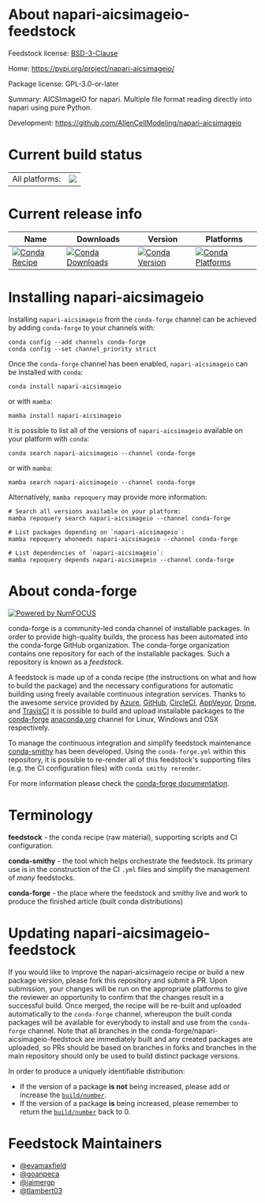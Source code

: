 About napari-aicsimageio-feedstock
==================================

Feedstock license: [BSD-3-Clause](https://github.com/conda-forge/napari-aicsimageio-feedstock/blob/main/LICENSE.txt)

Home: https://pypi.org/project/napari-aicsimageio/

Package license: GPL-3.0-or-later

Summary: AICSImageIO for napari. Multiple file format reading directly into napari using pure Python.

Development: https://github.com/AllenCellModeling/napari-aicsimageio

Current build status
====================


<table><tr><td>All platforms:</td>
    <td>
      <a href="https://dev.azure.com/conda-forge/feedstock-builds/_build/latest?definitionId=15275&branchName=main">
        <img src="https://dev.azure.com/conda-forge/feedstock-builds/_apis/build/status/napari-aicsimageio-feedstock?branchName=main">
      </a>
    </td>
  </tr>
</table>

Current release info
====================

| Name | Downloads | Version | Platforms |
| --- | --- | --- | --- |
| [![Conda Recipe](https://img.shields.io/badge/recipe-napari--aicsimageio-green.svg)](https://anaconda.org/conda-forge/napari-aicsimageio) | [![Conda Downloads](https://img.shields.io/conda/dn/conda-forge/napari-aicsimageio.svg)](https://anaconda.org/conda-forge/napari-aicsimageio) | [![Conda Version](https://img.shields.io/conda/vn/conda-forge/napari-aicsimageio.svg)](https://anaconda.org/conda-forge/napari-aicsimageio) | [![Conda Platforms](https://img.shields.io/conda/pn/conda-forge/napari-aicsimageio.svg)](https://anaconda.org/conda-forge/napari-aicsimageio) |

Installing napari-aicsimageio
=============================

Installing `napari-aicsimageio` from the `conda-forge` channel can be achieved by adding `conda-forge` to your channels with:

```
conda config --add channels conda-forge
conda config --set channel_priority strict
```

Once the `conda-forge` channel has been enabled, `napari-aicsimageio` can be installed with `conda`:

```
conda install napari-aicsimageio
```

or with `mamba`:

```
mamba install napari-aicsimageio
```

It is possible to list all of the versions of `napari-aicsimageio` available on your platform with `conda`:

```
conda search napari-aicsimageio --channel conda-forge
```

or with `mamba`:

```
mamba search napari-aicsimageio --channel conda-forge
```

Alternatively, `mamba repoquery` may provide more information:

```
# Search all versions available on your platform:
mamba repoquery search napari-aicsimageio --channel conda-forge

# List packages depending on `napari-aicsimageio`:
mamba repoquery whoneeds napari-aicsimageio --channel conda-forge

# List dependencies of `napari-aicsimageio`:
mamba repoquery depends napari-aicsimageio --channel conda-forge
```


About conda-forge
=================

[![Powered by
NumFOCUS](https://img.shields.io/badge/powered%20by-NumFOCUS-orange.svg?style=flat&colorA=E1523D&colorB=007D8A)](https://numfocus.org)

conda-forge is a community-led conda channel of installable packages.
In order to provide high-quality builds, the process has been automated into the
conda-forge GitHub organization. The conda-forge organization contains one repository
for each of the installable packages. Such a repository is known as a *feedstock*.

A feedstock is made up of a conda recipe (the instructions on what and how to build
the package) and the necessary configurations for automatic building using freely
available continuous integration services. Thanks to the awesome service provided by
[Azure](https://azure.microsoft.com/en-us/services/devops/), [GitHub](https://github.com/),
[CircleCI](https://circleci.com/), [AppVeyor](https://www.appveyor.com/),
[Drone](https://cloud.drone.io/welcome), and [TravisCI](https://travis-ci.com/)
it is possible to build and upload installable packages to the
[conda-forge](https://anaconda.org/conda-forge) [anaconda.org](https://anaconda.org/)
channel for Linux, Windows and OSX respectively.

To manage the continuous integration and simplify feedstock maintenance
[conda-smithy](https://github.com/conda-forge/conda-smithy) has been developed.
Using the ``conda-forge.yml`` within this repository, it is possible to re-render all of
this feedstock's supporting files (e.g. the CI configuration files) with ``conda smithy rerender``.

For more information please check the [conda-forge documentation](https://conda-forge.org/docs/).

Terminology
===========

**feedstock** - the conda recipe (raw material), supporting scripts and CI configuration.

**conda-smithy** - the tool which helps orchestrate the feedstock.
                   Its primary use is in the construction of the CI ``.yml`` files
                   and simplify the management of *many* feedstocks.

**conda-forge** - the place where the feedstock and smithy live and work to
                  produce the finished article (built conda distributions)


Updating napari-aicsimageio-feedstock
=====================================

If you would like to improve the napari-aicsimageio recipe or build a new
package version, please fork this repository and submit a PR. Upon submission,
your changes will be run on the appropriate platforms to give the reviewer an
opportunity to confirm that the changes result in a successful build. Once
merged, the recipe will be re-built and uploaded automatically to the
`conda-forge` channel, whereupon the built conda packages will be available for
everybody to install and use from the `conda-forge` channel.
Note that all branches in the conda-forge/napari-aicsimageio-feedstock are
immediately built and any created packages are uploaded, so PRs should be based
on branches in forks and branches in the main repository should only be used to
build distinct package versions.

In order to produce a uniquely identifiable distribution:
 * If the version of a package **is not** being increased, please add or increase
   the [``build/number``](https://docs.conda.io/projects/conda-build/en/latest/resources/define-metadata.html#build-number-and-string).
 * If the version of a package **is** being increased, please remember to return
   the [``build/number``](https://docs.conda.io/projects/conda-build/en/latest/resources/define-metadata.html#build-number-and-string)
   back to 0.

Feedstock Maintainers
=====================

* [@evamaxfield](https://github.com/evamaxfield/)
* [@goanpeca](https://github.com/goanpeca/)
* [@jaimergp](https://github.com/jaimergp/)
* [@tlambert03](https://github.com/tlambert03/)

